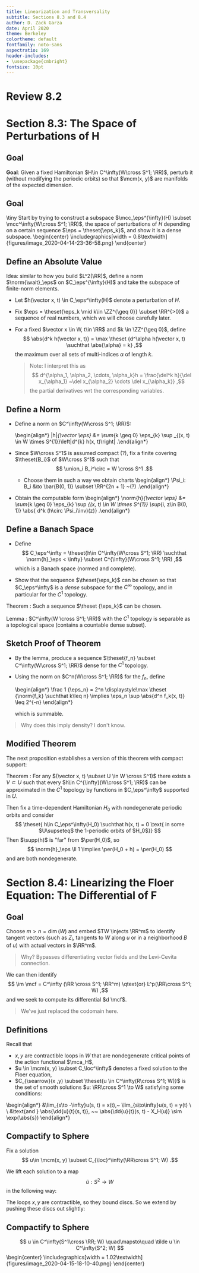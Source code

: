 ```yaml
---
title: Linearization and Transversality
subtitle: Sections 8.3 and 8.4
author: D. Zack Garza
date: April 2020
theme: Berkeley 
colortheme: default 
fontfamily: noto-sans
aspectratio: 169
header-includes:
- \usepackage{cmbright}
fontsize: 10pt
---
```


# Review 8.2

# Section 8.3: The Space of Perturbations of H

## Goal

**Goal**: Given a fixed Hamiltonian $H\in C^\infty(W\cross S^1; \RR)$, perturb it (without modifying the periodic orbits) so that $\mcm(x, y)$ are manifolds of the expected dimension.

## Goal

\tiny Start by trying to construct a subspace $\mcc_\eps^{\infty}(H) \subset \mcc^\infty(W\cross S^1; \RR)$, the space of perturbations of $H$ depending on a certain sequence $\eps = \theset{\eps_k}$, and show it is a dense subspace.
\begin{center}
\includegraphics[width = 0.8\textwidth]{figures/image_2020-04-14-23-36-58.png} 
\end{center}

## Define an Absolute Value  

Idea: similar to how you build $L^2(\RR)$, define a norm $\norm{\wait}_\eps$ on $C_\eps^{\infty}(H)$ and take the subspace of finite-norm elements.

- Let $h(\vector x, t) \in C_\eps^\infty(H)$ denote a perturbation of $H$.
- Fix $\eps = \theset{\eps_k \mid k\in \ZZ^{\geq 0}} \subset \RR^{>0}$ a sequence of real numbers, which we will choose carefully later.

- For a fixed $\vector x \in W, t\in \RR$ and $k \in \ZZ^{\geq 0}$, define 
  $$
  \abs{d^k h(\vector x, t)} = \max \theset {d^\alpha h(\vector x, t) \suchthat \abs{\alpha} = k}
  ,$$
  the maximum over all sets of multi-indices $\alpha$ of length $k$.

  > Note: I interpret this as 
  $$
  d^{\alpha_1, \alpha_2, \cdots, \alpha_k}h = \frac{\del^k h}{\del x_{\alpha_1} ~\del x_{\alpha_2} \cdots \del x_{\alpha_k}}
  ,$$
  the partial derivatives wrt the corresponding variables.

## Define a Norm

- Define a norm on $C^\infty(W\cross S^1; \RR)$:

  \begin{align*}
  \|h\|_{\vector \eps}
  &= \sum_{k \geq 0} \eps_{k} \sup _{(x, t) \in W \times S^{1}}\left|d^{k} h(x, t)\right|
  .\end{align*}

- Since $W\cross S^1$ is assumed compact (?), fix a finite covering $\theset{B_i}$ of $W\cross S^1$ such that 
  $$
  \union_i B_i^\circ = W \cross S^1
  .$$

  - Choose them in such a way we obtain charts 
    \begin{align*}
    \Psi_i: B_i &\to \bar{B(0, 1)} \subset \RR^{2n + 1} ~(?)
    .\end{align*}
  
- Obtain the computable form
  \begin{align*}
  \norm{h}_{\vector \eps} &= \sum_{k \geq 0} \eps_{k} \sup _{(x, t) \in W \times S^{1}} \sup_{i, z\in B(0, 1)} \abs{ d^k (h\circ \Psi_i\inv)(z)}
  .\end{align*}

## Define a Banach Space

- Define 
    $$
    C_\eps^\infty = \theset{h\in C^\infty(W\cross S^1; \RR) \suchthat \norm{h}_\eps < \infty} \subset C^{\infty}(W\cross S^1; \RR)
    ,$$ 
   which is a Banach space (normed and complete). 

- Show that the sequence $\theset{\eps_k}$ can be chosen so that $C_\eps^\infty$ is a *dense* subspace for the $C^\infty$ topology, and in particular for the $C^1$ topology.


Theorem
: Such a sequence $\theset {\eps_k}$ can be chosen.

Lemma
: $C^\infty(W \cross S^1; \RR)$ with the $C^1$ topology is separable as a topological space (contains a countable dense subset).

## Sketch Proof of Theorem 


- By the lemma, produce a sequence $\theset{f_n} \subset C^\infty(W\cross S^1; \RR)$ dense for the $C^1$ topology.

- Using the norm on $C^n(W\cross S^1; \RR)$ for the $f_n$, define

  \begin{align*}
  \frac 1 {\eps_n} = 2^n \displaystyle\max \theset {\norm{f_k} \suchthat k\leq n}
  \implies \eps_n \sup \abs{d^n f_k(x, t)} \leq 2^{-n}
  \end{align*}

  which is summable.


> Why does this imply density? I don't know.

## Modified Theorem

The next proposition establishes a version of this theorem with compact support:

Theorem
: For any $(\vector x, t) \subset U \in W \cross S^1)$ there exists a $V\subset U$ such that every $h\in C^{\infty}(W\cross S^1; \RR)$ can be approximated in the $C^1$ topology by functions in $C_\eps^\infty$ supported in $U$.

Then fix a time-dependent Hamiltonian $H_0$ with nondegenerate periodic orbits and consider 
$$
\theset{ h\in C_\eps^\infty(H_0) \suchthat h(x, t) = 0 \text{ in some $U\supseteq$ the 1-periodic orbits of $H_0$}}
$$
Then $\supp(h)$ is "far" from $\per(H_0)$, so 
$$
\norm{h}_\eps \ll 1 \implies \per(H_0 + h) = \per(H_0)
$$ 
and are both nondegenerate.

# Section 8.4: Linearizing the Floer Equation: The Differential of F

## Goal

Choose $m> n = \dim (W)$ and embed $TW \injects \RR^m$ to identify tangent vectors (such as $Z_i$, tangents to $W$ along $u$ or in a neighborhood $B$ of $u$) with actual vectors in $\RR^m$.

> Why? Bypasses differentiating vector fields and the Levi-Cevita connection.

We can then identify 
$$
\im \mcf = C^\infty (\RR \cross S^1; \RR^m) \qtext{or} L^p(\RR\cross S^1; W)
,$$ 
and we seek to compute its differential $d \mcf$.

> We've just replaced the codomain here.


## Definitions 

Recall that 

- $x, y$ are contractible loops in $W$ that are nondegenerate critical points of the action functional $\mca_H$, 
- $u \in \mcm(x, y) \subset C_\loc^\infty$ denotes a fixed solution to the Floer equation, 
- $C_{\searrow}(x ,y) \subset \theset{u \in C^\infty(R\cross S^1; W)}$ is the set of smooth solutions $u: \RR\cross S^1 \to W$ satisfying some conditions:

\begin{align*}
&\lim_{s\to -\infty}u(s, t) = x(t),~ \lim_{s\to\infty}u(s, t) = y(t) \\ \\
&\text{and } \abs{\dd{u}{t}(s, t)}, ~~ \abs{\dd{u}{t}(s, t) - X_H(u)}  \sim \exp(\abs{s})
\end{align*}

## Compactify to Sphere

Fix a solution
$$
u\in \mcm(x, y) \subset C_{\loc}^\infty(\RR\cross S^1; W)
.$$

We lift each solution to a map 
$$
\tilde u: S^2 \to W
$$ 
in the following way:

The loops $x, y$ are contractible, so they bound discs.
So we extend by pushing these discs out slightly:


## Compactify to Sphere

$$
u \in C^\infty(S^1\cross \RR; W) \quad\mapsto\quad \tilde u \in C^\infty(S^2; W) 
$$ 
\begin{center}
\includegraphics[width = 1.02\textwidth]{figures/image_2020-04-15-18-10-40.png} 
\end{center}


